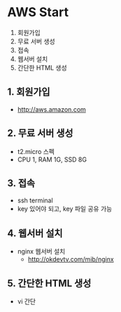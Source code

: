 # AWS Start

1. 회원가입
2. 무료 서버 생성
3. 접속
4. 웹서버 설치
5. 간단한 HTML 생성

## 1. 회원가입
* http://aws.amazon.com

## 2. 무료 서버 생성
* t2.micro 스펙
* CPU 1, RAM 1G, SSD 8G

## 3. 접속
* ssh terminal
* key 있어야 되고, key 파일 공유 가능

## 4. 웹서버 설치
* nginx 웹서버 설치
  * http://okdevtv.com/mib/nginx


## 5. 간단한 HTML 생성
* vi 간단

